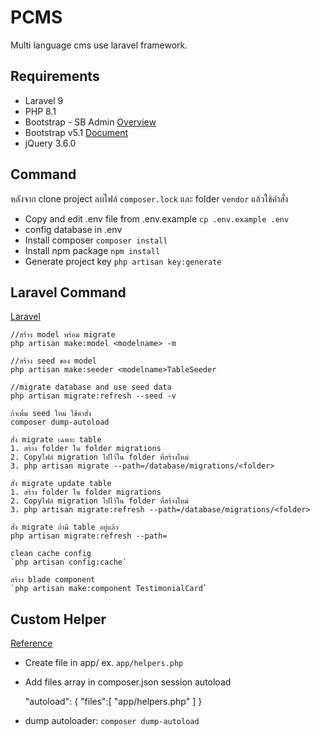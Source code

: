 # PCMS

Multi language cms use laravel framework.

## Requirements

- Laravel 9
- PHP 8.1
- Bootstrap - SB Admin [Overview](https://startbootstrap.com/template/sb-admin)
- Bootstrap v5.1 [Document](https://getbootstrap.com)
- jQuery 3.6.0

## Command
หลังจาก clone project ลบไฟล์ `composer.lock` และ folder `vendor` แล้วใช้คำสั่ง

- Copy and edit .env file from .env.example `cp .env.example .env`
- config database in .env
- Install composer `composer install` 
- Install npm package `npm install`
- Generate project key `php artisan key:generate`

## Laravel Command

[Laravel](https://laravel.com)

    //สร้าง model พร้อม migrate
    php artisan make:model <modelname> -m
    
    //สร้าง seed ของ model
    php artisan make:seeder <modelname>TableSeeder
    
    //migrate database and use seed data
    php artisan migrate:refresh --seed -v
    
    ถ้าเพิ่ม seed ใหม่ ใช้คำสั่ง  
    composer dump-autoload
    
    สั่ง migrate เฉพาะ table 
    1. สร้าง folder ใน folder migrations
    2. Copyไฟล์ migration ไปไว้ใน folder ที่สร้างใหม่
    3. php artisan migrate --path=/database/migrations/<folder>

    สั่ง migrate update table
    1. สร้าง folder ใน folder migrations
    2. Copyไฟล์ migration ไปไว้ใน folder ที่สร้างใหม่
    3. php artisan migrate:refresh --path=/database/migrations/<folder>
    
    สั่ง migrate ถ้ามี table อยู่แล้ว
    php artisan migrate:refresh --path=

    clean cache config
    `php artisan config:cache`

    สร้าง blade component
    `php artisan make:component TestimonialCard`


## Custom Helper

[Reference](https://laravel-news.com/creating-helpers)
- Create file in app/ ex. `app/helpers.php`
- Add files array in composer.json session autoload


    "autoload": {
        "files":[
            "app/helpers.php"
        ]
    }
    
 - dump autoloader: `composer dump-autoload` 
